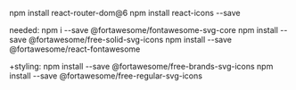 npm install react-router-dom@6
npm install react-icons --save

needed:
npm i --save @fortawesome/fontawesome-svg-core
npm install --save @fortawesome/free-solid-svg-icons
npm install --save @fortawesome/react-fontawesome

+styling:
npm install --save @fortawesome/free-brands-svg-icons
npm install --save @fortawesome/free-regular-svg-icons